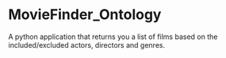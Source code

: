 # MovieFinder_Ontology
A python application that returns you a list of films based on the included/excluded actors, directors and genres.
